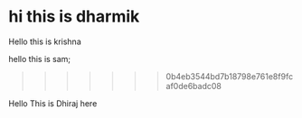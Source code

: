 
hi this is dharmik
=======
Hello this is krishna

hello this is sam;
>>>>>>> 0b4eb3544bd7b18798e761e8f9fcaf0de6badc08

Hello This is Dhiraj here
